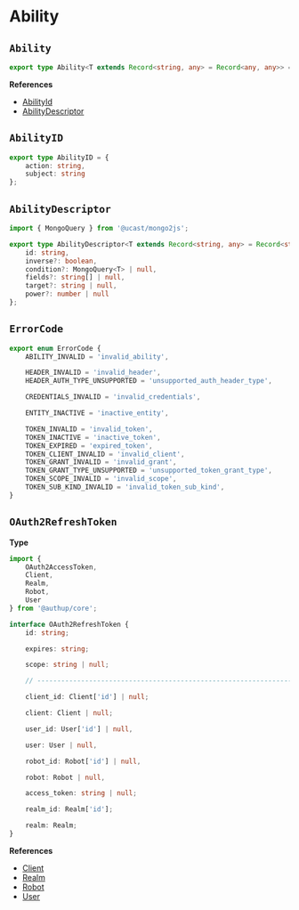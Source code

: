 # Ability

## `Ability`

```typescript
export type Ability<T extends Record<string, any> = Record<any, any>> = AbilityID & AbilityDescriptor<T>;
```

**References**
- [AbilityId](#abilityid)
- [AbilityDescriptor](#abilitydescriptor)

## `AbilityID`

```typescript
export type AbilityID = {
    action: string,
    subject: string
};
```

## `AbilityDescriptor`

```typescript
import { MongoQuery } from '@ucast/mongo2js';

export type AbilityDescriptor<T extends Record<string, any> = Record<string, any>> = {
    id: string,
    inverse?: boolean,
    condition?: MongoQuery<T> | null,
    fields?: string[] | null,
    target?: string | null,
    power?: number | null
};
```

## `ErrorCode`

```typescript
export enum ErrorCode {
    ABILITY_INVALID = 'invalid_ability',

    HEADER_INVALID = 'invalid_header',
    HEADER_AUTH_TYPE_UNSUPPORTED = 'unsupported_auth_header_type',

    CREDENTIALS_INVALID = 'invalid_credentials',

    ENTITY_INACTIVE = 'inactive_entity',

    TOKEN_INVALID = 'invalid_token',
    TOKEN_INACTIVE = 'inactive_token',
    TOKEN_EXPIRED = 'expired_token',
    TOKEN_CLIENT_INVALID = 'invalid_client',
    TOKEN_GRANT_INVALID = 'invalid_grant',
    TOKEN_GRANT_TYPE_UNSUPPORTED = 'unsupported_token_grant_type',
    TOKEN_SCOPE_INVALID = 'invalid_scope',
    TOKEN_SUB_KIND_INVALID = 'invalid_token_sub_kind',
}
```

## `OAuth2RefreshToken`

**Type**
```typescript
import {
    OAuth2AccessToken,
    Client,
    Realm,
    Robot,
    User 
} from '@authup/core';

interface OAuth2RefreshToken {
    id: string;

    expires: string;

    scope: string | null;

    // ------------------------------------------------------------------

    client_id: Client['id'] | null;

    client: Client | null;

    user_id: User['id'] | null,

    user: User | null,

    robot_id: Robot['id'] | null,

    robot: Robot | null,

    access_token: string | null;

    realm_id: Realm['id'];

    realm: Realm;
}
```

**References**
- [Client](api-reference-resources.md#client)
- [Realm](api-reference-resources.md#realm)
- [Robot](api-reference-resources.md#robot)
- [User](api-reference-resources.md#user)
